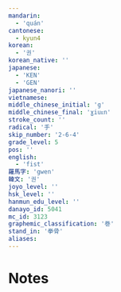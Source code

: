 ```yaml
---
mandarin:
  - 'quán'
cantonese:
  - kyun4
korean:
  - '권'
korean_native: ''
japanese:
  - 'KEN'
  - 'GEN'
japanese_nanori: ''
vietnamese:
middle_chinese_initial: 'g'
middle_chinese_final: 'ɣiuᴇn'
stroke_count: ''
radical: '手'
skip_number: '2-6-4'
grade_level: 5
pos: ''
english:
  - 'fist'
羅馬字: 'gwen'
韓文: '권'
joyo_level: ''
hsk_level: ''
hanmun_edu_level: ''
danayo_id: 5041
mc_id: 3123
graphemic_classification: '巻'
stand_in: '拳骨'
aliases:
---
```


# Notes
